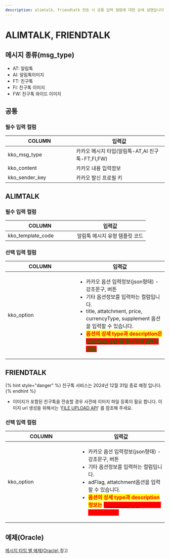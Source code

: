 ```yaml
---
description: alimtalk, friendtalk 전송 시 공통 입력 컬럼에 대한 상세 설명입니다.
---
```


# ALIMTALK, FRIENDTALK

## 메시지 종류(msg\_type)

* AT: 알림톡
* AI: 알림톡이미지
* FT: 친구톡
* FI: 친구톡 이미지
* FW: 친구톡 와이드 이미지

## 공통

### **필수 입력 컬럼**

<table><thead><tr><th width="200.12060301507535">COLUMN</th><th>입력값</th></tr></thead><tbody><tr><td>kko_msg_type</td><td>카카오 메시지 타입(알림톡-AT,AI 친구톡-FT,FI,FW)</td></tr><tr><td>kko_content</td><td>카카오 내용 입력정보</td></tr><tr><td>kko_sender_key</td><td>카카오 발신 프로필 키</td></tr></tbody></table>

## ALIMTALK

### **필수 입력 컬럼**

<table><thead><tr><th width="203.12060301507535">COLUMN</th><th>입력값</th></tr></thead><tbody><tr><td>kko_template_code</td><td>알림톡 메시지 유형 템플릿 코드</td></tr></tbody></table>

### **선택 입력 컬럼**

<table><thead><tr><th width="204.12060301507535">COLUMN</th><th>입력값</th></tr></thead><tbody><tr><td>kko_option</td><td><ul><li>카카오 옵션 입력정보(json형태) - 강조문구, 버튼</li><li>기타 옵션정보를 입력하는 컬럼입니다.</li><li>title, attatchment, price, currencyType, supplement 옵션을 입력할 수 있습니다.</li><li><mark style="color:red;"><strong>옵션의 상세 type과 description은</strong></mark><strong> </strong><mark style="color:green;background-color:red;"><strong>'</strong></mark><a href="https://infobank-guide.gitbook.io/omni_api/api-reference/send/kakao#alimtalk"><mark style="color:green;background-color:red;"><strong>alimtalk_api</strong></mark></a><mark style="color:green;background-color:red;"><strong>'</strong><strong>를 참고하여 입력하세요.</strong></mark></li></ul></td></tr></tbody></table>

## FRIENDTALK

{% hint style="danger" %}
친구톡 서비스는 2024년 12월 31일 종료 예정 입니다.
{% endhint %}

* 이미지가 포함된 친구톡을 전송할 경우 사전에 이미지 파일 등록이 필요 합니다. 이미지 url 생성을 위해서는 '[FILE UPLOAD API](https://omniapi.gitbook.io/omni-api-specification/api-reference/registration/file)' 를 참조해 주세요.

### 선택 입력 컬럼

<table><thead><tr><th width="211.12060301507535">COLUMN</th><th>입력값</th></tr></thead><tbody><tr><td>kko_option</td><td><ul><li>카카오 옵션 입력정보(json형태) - 강조문구, 버튼</li><li>기타 옵션정보를 입력하는 컬럼입니다.</li><li>adFlag, attatchment옵션을 입력할 수 있습니다.</li><li><mark style="color:red;"><strong>옵션의 상세 type과 description 정보는</strong></mark><strong> </strong><mark style="color:red;background-color:red;"><strong>'</strong></mark><a href="https://infobank-guide.gitbook.io/omni_api/api-reference/send/kakao#friendtalk"><mark style="color:red;background-color:red;"><strong>friendtalk_api</strong></mark></a><mark style="color:red;background-color:red;"><strong>'</strong><strong>를 참고하여 입력하세요.</strong></mark></li></ul></td></tr></tbody></table>

## 예제(Oracle)

[메시지 타입 별 예제(Oracle) ](./)참고
